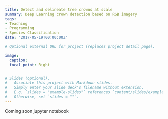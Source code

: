 ```yaml
---
title: Detect and delineate tree crowns at scale
summary: Deep Learning crown detection based on RGB imagery
tags:
- Teaching
- Programming
- Species Classification
date: "2017-05-19T00:00:00Z"

# Optional external URL for project (replaces project detail page).

image:
  caption:
  focal_point: Right


# Slides (optional).
#   Associate this project with Markdown slides.
#   Simply enter your slide deck's filename without extension.
#   E.g. `slides = "example-slides"` references `content/slides/example-slides.md`.
#   Otherwise, set `slides = ""`.
---
```


Coming soon jupyter notebook
